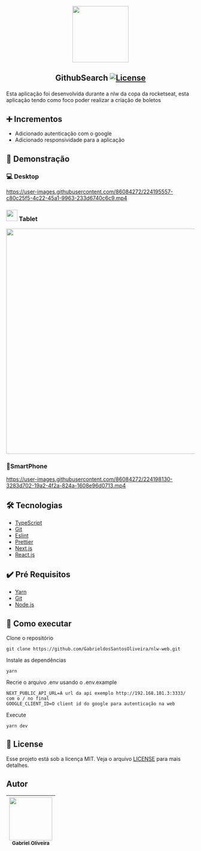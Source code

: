<p align="center">
<img width="150px" src="https://user-images.githubusercontent.com/86084272/224195803-f7b8f061-7a5e-45b1-a189-9ee464017a2b.png"/> </p>

 ## <p align="center"> GithubSearch <a href="LICENSE"> <img  src="https://img.shields.io/static/v1?label=License&message=MIT&color=&labelColor=202024" alt="License"></a> </p>
Esta aplicação foi desenvolvida durante a nlw da copa da rocketseat, esta aplicação tendo como foco poder realizar a criação de boletos 

## ➕ Incrementos

- Adicionado autenticação com o google
- Adicionado responsividade para a aplicação

## 🔖 Demonstração
### 💻 Desktop

https://user-images.githubusercontent.com/86084272/224195557-c80c25f5-4c22-45a1-9963-233d6740c6c9.mp4

### <p> <img width="30px" src="https://user-images.githubusercontent.com/86084272/224203062-76d1fb6a-cb9c-4adb-bb2a-f1ea11f7611e.svg"/> Tablet </p>
<p align="center">
<img width="600px" src="https://user-images.githubusercontent.com/86084272/224200828-6051ffb4-a644-448f-aa77-3b991d4b9167.png"/>
</p>

### 📱SmartPhone

https://user-images.githubusercontent.com/86084272/224198130-3283d702-19a2-4f2a-824a-1608e96d0713.mp4

## 🛠️ Tecnologias
- [TypeScript](https://www.typescriptlang.org/) 
- [Git](https://git-scm.com/)
- [Eslint](https://eslint.org/)
- [Prettier](https://prettier.io/)
- [Next.js](https://nextjs.org/)
- [React.js](https://pt-br.reactjs.org/)

## ✔️ Pré Requisitos
- [Yarn](https://classic.yarnpkg.com/lang/en/docs/install)
- [Git](https://git-scm.com/book/en/v2/Getting-Started-Installing-Git)
- [Node.js](https://nodejs.org/en/)

## 🚀 Como executar

Clone o repositório
```
git clone https://github.com/GabrieldosSantosOliveira/nlw-web.git
```
Instale as dependências
```
yarn 
```
Recrie o arquivo .env usando o .env.example
```
NEXT_PUBLIC_API_URL=A url da api exemplo http://192.168.101.3:3333/ com o / no final
GOOGLE_CLIENT_ID=O client id do google para autenticação na web
```
Execute
```
yarn dev 
```
## 📝 License
Esse projeto está sob a licença MIT. Veja o arquivo [LICENSE](LICENSE) para mais detalhes.

## Autor
| [<img src="https://avatars.githubusercontent.com/u/86084272?v=4" width=115><br><sub>Gabriel Oliveira</sub>](https://www.linkedin.com/in/gabriel-dos-santos-oliveira-24b67b243/)
| :---: | 

